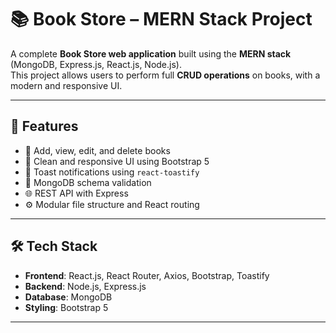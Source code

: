 # 📚 Book Store – MERN Stack Project

A complete **Book Store web application** built using the **MERN stack** (MongoDB, Express.js, React.js, Node.js).  
This project allows users to perform full **CRUD operations** on books, with a modern and responsive UI.

---

## 🚀 Features

- 📘 Add, view, edit, and delete books
- 🧾 Clean and responsive UI using Bootstrap 5
- 🔔 Toast notifications using `react-toastify`
- 🧠 MongoDB schema validation
- 🌐 REST API with Express
- ⚙️ Modular file structure and React routing

---

## 🛠 Tech Stack

- **Frontend**: React.js, React Router, Axios, Bootstrap, Toastify  
- **Backend**: Node.js, Express.js  
- **Database**: MongoDB  
- **Styling**: Bootstrap 5

---